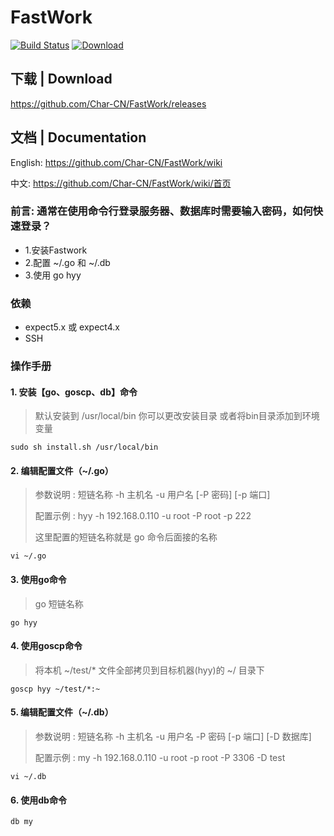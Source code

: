 # FastWork
[![Build Status](https://travis-ci.org/Char-CN/FastWork.svg?branch=master)](https://travis-ci.org/Char-CN/FastWork/wiki)
[![Download](https://img.shields.io/badge/release-download-orange.svg)](https://github.com/Char-CN/FastWork/releases)
	
## 下载 | Download
https://github.com/Char-CN/FastWork/releases

## 文档 | Documentation
English: https://github.com/Char-CN/FastWork/wiki

中文: https://github.com/Char-CN/FastWork/wiki/首页

### 前言: 通常在使用命令行登录服务器、数据库时需要输入密码，如何快速登录？
     
* 1.安装Fastwork
* 2.配置 ~/.go 和 ~/.db
* 3.使用 go hyy

### 依赖
* expect5.x 或 expect4.x
* SSH

### 操作手册

#### 1. 安装【go、goscp、db】命令

>默认安装到 /usr/local/bin 你可以更改安装目录 或者将bin目录添加到环境变量

`sudo sh install.sh /usr/local/bin`

#### 2. 编辑配置文件（~/.go）

>参数说明 : 短链名称 -h 主机名 -u 用户名 [-P 密码] [-p 端口]
>
>配置示例 : hyy -h 192.168.0.110 -u root -P root -p 222
>
>这里配置的短链名称就是 go 命令后面接的名称

`vi ~/.go`

#### 3. 使用go命令

>go 短链名称

`go hyy`

#### 4. 使用goscp命令

>将本机 ~/test/* 文件全部拷贝到目标机器(hyy)的 ~/ 目录下

`goscp hyy ~/test/*:~`

#### 5. 编辑配置文件（~/.db）

>参数说明 : 短链名称 -h 主机名 -u 用户名 -P 密码 [-p 端口] [-D 数据库]
>
>配置示例 : my -h 192.168.0.110 -u root -p root -P 3306 -D test

`vi ~/.db`

#### 6. 使用db命令

`db my`
